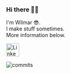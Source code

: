 ### Hi there 👋🏻

I'm Wilmar 😎.\
I make stuff sometimes.\
More information below.

[<img src="https://i.imgur.com/BF0W9gy.png" alt="LinkedIn" title="LinkedIn" width="35px"/>](https://www.linkedin.com/in/wilmar-jongkind-b17094181/)

<img src="https://drive.google.com/file/d/1UQPPt58kKUyYqTf36N3VrR3TH_Uyh9xe/view?usp=sharing" alt="commits" style="float: left; margin-right: 10px;" />
